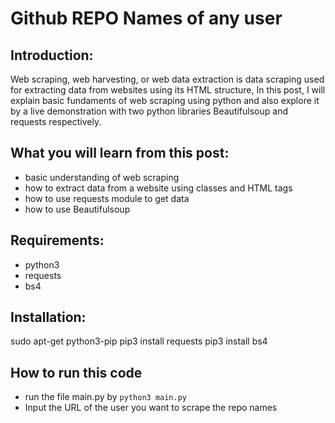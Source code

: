 # Github REPO Names of any user

## Introduction:

Web scraping, web harvesting, or web data extraction is data scraping used for extracting data from websites using its HTML structure, In this post, I will explain basic fundaments of web scraping using python and also explore it by a live demonstration with two python libraries Beautifulsoup and requests respectively.

## What you will learn from this post:

* basic understanding of web scraping
* how to extract data from a website using classes and HTML tags
* how to use requests module to get data
* how to use Beautifulsoup

## Requirements:
* python3
* requests
* bs4

## Installation:
sudo apt-get python3-pip
pip3 install requests
pip3 install bs4

## How to run this code
* run the file main.py by `python3 main.py`
* Input the URL of the user you want to scrape the repo names


